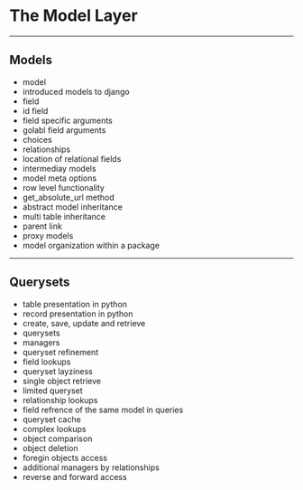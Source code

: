 <!-- bg=white fg=black -->

# The Model Layer

---

## Models

- model
- introduced models to django
- field
- id field
- field specific arguments
- golabl field arguments
- choices
- relationships
- location of relational fields
- intermediay models
- model meta options
- row level functionality
- get_absolute_url method
- abstract model inheritance
- multi table inheritance
- parent link
- proxy models
- model organization within a package

---

## Querysets

- table presentation in python
- record presentation in python
- create, save, update and retrieve
- querysets
- managers
- queryset refinement
- field lookups
- queryset layziness
- single object retrieve
- limited queryset
- relationship lookups
- field refrence of the same model in queries
- queryset cache
- complex lookups
- object comparison
- object deletion
- foregin objects access
- additional managers by relationships
- reverse and forward access

